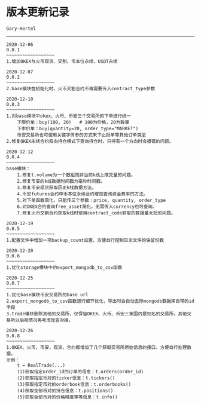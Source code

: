 # 版本更新记录

`Gary-Hertel`

------

```
2020-12-06
0.0.1
~~~~~~~~~~~~~~~~~~
1.增加OKEX与火币现货、交割、币本位永续、USDT永续
```

```
2020-12-07
0.0.2
~~~~~~~~~~~~~~~~~~
2.base模块在初始化时，火币交割合约不再需要传入contract_type参数
```

```
2020-12-10
0.0.3
~~~~~~~~~~~~~~~~~~
1.对base模块中okex、火币、币安三个交易所的下单进行统一
	下限价单：buy(100, 20)	# 100为价格，20为数量
	下市价单：buy(quantity=20, order_type="MARKET")
	币安交易所也可使用关键字传参的方式来下止损单等其他订单类型
2.修复OKEX永续合约双向持仓模式下查询持仓时，只持有一个方向时会报错的问题。
```

```
2020-12-12
0.0.4
~~~~~~~~~~~~~~~~~~
base模块：
	1.修复t.volume为一个数组而非当前k线上成交量的问题。
	2.修复币安的k线数据时间戳为毫秒时间戳。
	3.修复币安现货获取历史k线数据方法。
	4.币安futures合约中币本位永续合约增加查询资金费率的方法。
	5.对下单函数简化，只能传三个参数：price, quantity, order_type
	6.对OKEX合约查询free_asset简化，无需传入currency也可查询。
	7.修复火币交割合约获取k线时使用contract_code获取的数据量太短的问题。
```

```
2020-12-19
0.0.5
~~~~~~~~~~~~~~~~~~
1.配置文件中增加一项backup_count设置，方便自行控制日志文件的保留份数
```

```
2020-12-20
0.0.6
~~~~~~~~~~~~~~~~~~
1.优化storage模块中的export_mongodb_to_csv函数
```

```
2020-12-25
0.0.7
~~~~~~~~~~~~~~~~~~
1.优化base模块币安交易所的base url
2.export_mongodb_to_csv函数进行细节优化，导出时会自动去除mongodb数据库自带的id字段
3.trade模块删除其他的交易所，仅保留OKEX、火币、币安三家国内最知名的交易所，其他交易所以后视情况再考虑是否对接。
```

```
2020-12-26
0.0.8
~~~~~~~~~~~~~~~~~~
1.OKEX、火币、币安，现货、合约都增加了几个获取交易所原始信息的接口，方便自行处理数据。
示例：
	t = RealTrade(...)
	(1)获取指定order_id的订单的信息：t.orders(order_id)
	(2)获取指定币对的ticker信息：t.tickers()
	(3)获取指定币对的orderbook信息：t.orderbooks()
	(4)获取全部币对的持仓信息：t.positions()
	(5)获取全部币对的价格精度等等信息：t.info()
```




































































































